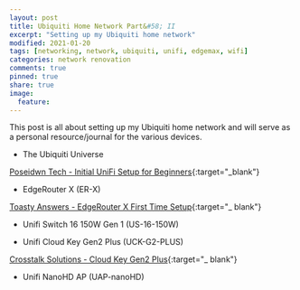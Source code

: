 ```yaml
---
layout: post
title: Ubiquiti Home Network Part&#58; II
excerpt: "Setting up my Ubiquiti home network"
modified: 2021-01-20
tags: [networking, network, ubiquiti, unifi, edgemax, wifi]
categories: network renovation
comments: true
pinned: true
share: true
image:
  feature:
---
```


This post is all about setting up my Ubiquiti home network and will serve as a personal resource/journal for the various devices.

* The Ubiquiti Universe

[Poseidwn Tech - Initial UniFi Setup for Beginners](https://www.youtube.com/watch?v=-6q-4lSBfmA){:target="_blank"}

* EdgeRouter X (ER-X)

[Toasty Answers - EdgeRouter X First Time Setup](https://www.youtube.com/watch?v=aECPxlT6Qq4){:target="_ blank"}

* Unifi Switch 16 150W Gen 1 (US-16-150W)

* Unifi Cloud Key Gen2 Plus (UCK-G2-PLUS)

[Crosstalk Solutions - Cloud Key Gen2 Plus](https://www.youtube.com/watch?v=H_a1BCf1jH0){:target="_ blank"}

* Unifi NanoHD AP (UAP-nanoHD)

